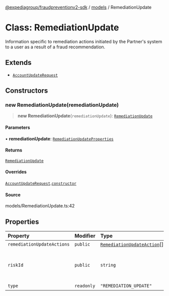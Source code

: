 [@expediagroup/fraudpreventionv2-sdk](../../index.md) / [models](../index.md) / RemediationUpdate

# Class: RemediationUpdate

Information specific to remediation actions initiated by the Partner\'s system to a user as a result of a fraud recommendation.

## Extends

- [`AccountUpdateRequest`](AccountUpdateRequest.md)

## Constructors

### new RemediationUpdate(remediationUpdate)

> **new RemediationUpdate**(`remediationUpdate`): [`RemediationUpdate`](RemediationUpdate.md)

#### Parameters

• **remediationUpdate**: [`RemediationUpdateProperties`](../interfaces/RemediationUpdateProperties.md)

#### Returns

[`RemediationUpdate`](RemediationUpdate.md)

#### Overrides

[`AccountUpdateRequest`](AccountUpdateRequest.md).[`constructor`](AccountUpdateRequest.md#constructors)

#### Source

models/RemediationUpdate.ts:42

## Properties

| Property | Modifier | Type | Description | Inherited from |
| :------ | :------ | :------ | :------ | :------ |
| `remediationUpdateActions` | `public` | [`RemediationUpdateAction`](RemediationUpdateAction.md)[] | - | - |
| `riskId` | `public` | `string` | The `risk_id` provided by Expedia\'s Fraud Prevention Service in the `AccountScreenResponse`. | [`AccountUpdateRequest`](AccountUpdateRequest.md).`riskId` |
| `type` | `readonly` | `"REMEDIATION_UPDATE"` | - | - |
